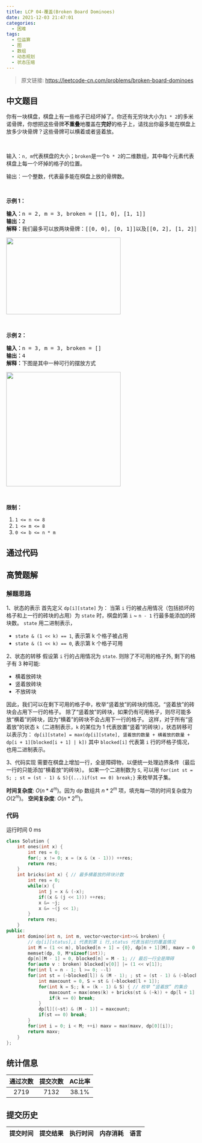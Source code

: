 ```yaml
---
title: LCP 04-覆盖(Broken Board Dominoes)
date: 2021-12-03 21:47:01
categories:
  - 困难
tags:
  - 位运算
  - 图
  - 数组
  - 动态规划
  - 状态压缩
---
```


> 原文链接: https://leetcode-cn.com/problems/broken-board-dominoes




## 中文题目
<div><p>你有一块棋盘，棋盘上有一些格子已经坏掉了。你还有无穷块大小为<code>1 * 2</code>的多米诺骨牌，你想把这些骨牌<strong>不重叠</strong>地覆盖在<strong>完好</strong>的格子上，请找出你最多能在棋盘上放多少块骨牌？这些骨牌可以横着或者竖着放。</p>

<p>&nbsp;</p>

<p>输入：<code>n, m</code>代表棋盘的大小；<code>broken</code>是一个<code>b * 2</code>的二维数组，其中每个元素代表棋盘上每一个坏掉的格子的位置。</p>

<p>输出：一个整数，代表最多能在棋盘上放的骨牌数。</p>

<p>&nbsp;</p>

<p><strong>示例 1：</strong></p>

<pre><strong>输入：</strong>n = 2, m = 3, broken = [[1, 0], [1, 1]]
<strong>输出：</strong>2
<strong>解释：</strong>我们最多可以放两块骨牌：[[0, 0], [0, 1]]以及[[0, 2], [1, 2]]。（见下图）</pre>

<p><img alt="" src="https://assets.leetcode-cn.com/aliyun-lc-upload/uploads/2019/09/09/domino_example_1.jpg" style="height: 204px; width: 304px;"></p>

<p>&nbsp;</p>

<p><strong>示例 2：</strong></p>

<pre><strong>输入：</strong>n = 3, m = 3, broken = []
<strong>输出：</strong>4
<strong>解释：</strong>下图是其中一种可行的摆放方式
</pre>

<p><img alt="" src="https://assets.leetcode-cn.com/aliyun-lc-upload/uploads/2019/09/09/domino_example_2.jpg" style="height: 304px; width: 304px;"></p>

<p>&nbsp;</p>

<p><strong>限制：</strong></p>

<ol>
	<li><code>1 &lt;= n &lt;= 8</code></li>
	<li><code>1 &lt;= m &lt;= 8</code></li>
	<li><code>0 &lt;= b &lt;= n * m</code></li>
</ol>
</div>

## 通过代码
<RecoDemo>
</RecoDemo>


## 高赞题解
### 解题思路
1、状态的表示
首先定义 `dp[i][state]` 为：
当第 `i` 行的被占用情况（包括损坏的格子和上一行的砖块的占用）为 `state` 时，棋盘的第 `i` ~ `n - 1` 行最多能添加的砖块数。
`state` 用二进制表示，
- `state & (1 << k) == 1`, 表示第 k 个格子被占用
- `state & (1 << k) == 0`, 表示第 k 个格子可用

2、状态的转移
假设第 `i` 行的占用情况为 `state`.
则除了不可用的格子外, 剩下的格子有 3 种可能:
- 横着放砖块
- 竖着放砖块
- 不放砖块

因此，我们可以在剩下可用的格子中，枚举“竖着放”的砖块的情况。“竖着放”的砖块会占用下一行的格子。
除了“竖着放”的砖块，如果仍有可用格子，则尽可能多放“横着”的砖块，因为“横着”的砖块不会占用下一行的格子。
这样，对于所有“竖着放”的状态 `k`（二进制表示，`k` 的某位为 1 代表放置“竖着”的砖块），状态转移可以表示为：
`dp[i][state] = max(dp[i][state], 竖着放的数量 + 横着放的数量 + dp[i + 1][blocked[i + 1] | k])`
其中 `blocked[i]` 代表第 `i` 行的坏格子情况，也用二进制表示。

3、代码实现
需要在棋盘上增加一行，全是障碍物，以便统一处理边界条件（最后一行的只能添加“横着放”的砖块）。
如果一个二进制数为 `S`, 可以用 `for(int st = S; ; st = (st - 1) & S){(...)if(st == 0) break;}` 来枚举其子集。

**时间复杂度**: $O(n*4^m)$。因为 dp 数组共 $n*2^m$ 项，填充每一项的时间复杂度为 $O(2^m)$。
**空间复杂度**: $O(n*2^m)$。

### 代码
运行时间 0 ms
```cpp
class Solution {
    int ones(int x) {
        int res = 0;
        for(; x != 0; x = (x & (x - 1))) ++res;
        return res;
    }
    int bricks(int x) { // 最多横着放的砖块计数
        int res = 0;
        while(x) {
            int j = x & (-x);
            if((x & (j << 1))) ++res;
            x &= ~j;
            x &= ~(j << 1);
        }
        return res;
    }
public:
    int domino(int n, int m, vector<vector<int>>& broken) {
        // dp[i][status],i 代表到第 i 行,status 代表当前行的覆盖情况
        int M = (1 << m), blocked[n + 1] = {0}, dp[n + 1][M], maxv = 0;
        memset(dp, 0, M*sizeof(int));
        dp[n][M - 1] = 0, blocked[n] = M - 1; // 最后一行全是障碍
        for(auto v : broken) blocked[v[0]] |= (1 << v[1]);
        for(int l = n - 1; l >= 0; --l)
        for(int st = (~blocked[l]) & (M - 1); ; st = (st - 1) & (~blocked[l])) { // 枚举新增的集合
            int maxcount = 0, S = st & (~blocked[l + 1]);
            for(int k = S;; k = (k - 1) & S) { // 枚举 “竖着放” 的集合
                maxcount = max(ones(k) + bricks(st & (~k)) + dp[l + 1][blocked[l + 1] | k], maxcount);
                if(k == 0) break;
            }
            dp[l][(~st) & (M - 1)] = maxcount;
            if(st == 0) break;
        }
        for(int i = 0; i < M; ++i) maxv = max(maxv, dp[0][i]);
        return maxv;
    }
};
```

## 统计信息
| 通过次数 | 提交次数 | AC比率 |
| :------: | :------: | :------: |
|    2719    |    7132    |   38.1%   |

## 提交历史
| 提交时间 | 提交结果 | 执行时间 |  内存消耗  | 语言 |
| :------: | :------: | :------: | :--------: | :--------: |
